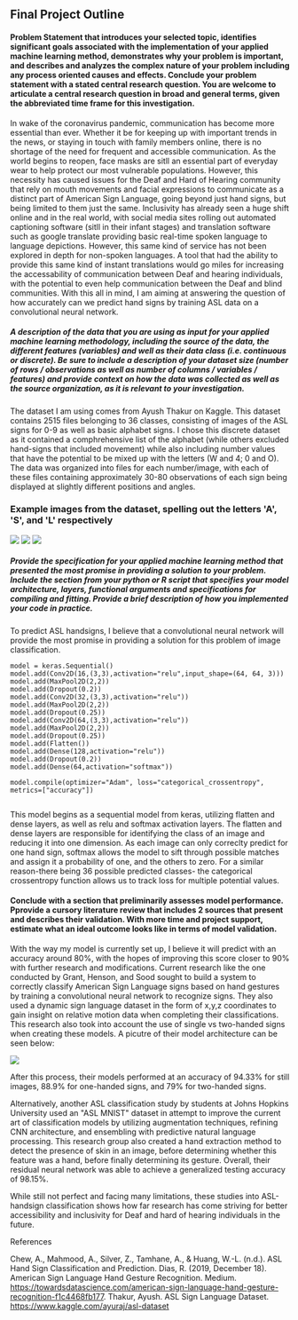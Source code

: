 ## Final Project Outline

#### Problem Statement that introduces your selected topic, identifies significant goals associated with the implementation of your applied machine learning method,  demonstrates why your problem is important,  and describes and analyzes the complex nature of your problem including any process oriented causes and effects. Conclude your problem statement with a stated central research question. You are welcome to articulate a central research question in broad and general terms, given the abbreviated time frame for this investigation.


In wake of the coronavirus pandemic, communication has become more essential than ever. Whether it be for keeping up with important trends in the news, or staying in touch with family members online, there is no shortage of the need for frequent and accessible communication. As the world begins to reopen, face masks are sitll an essential part of everyday wear to help protect our most vulnerable populations. However, this necessity has caused issues for the Deaf and Hard of Hearing community that rely on mouth movements and facial expressions to communicate as a distinct part of American Sign Language, going beyond just hand signs, but being limited to them just the same. Inclusivity has already seen a huge shift online and in the real world, with social media sites rolling out automated captioning software (sitll in their infant stages) and translation software such as google translate providing basic real-time spoken language to language depictions. However, this same kind of service has not been explored in depth for non-spoken languages. A tool that had the ability to provide this same kind of instant translations would go miles for increasing the accessability of communication between Deaf and hearing individuals, with the potential to even help communication between the Deaf and blind communities. With this all in mind, I am aiming at answering the question of how accurately can we predict hand signs by training ASL data on a convolutional neural network.



##### A description of the data that you are using as input for your applied machine learning methodology, including the source of the data, the different features (variables) and well as their data class (i.e. continuous or discrete).  Be sure to include a description of your dataset size (number of rows / observations as well as number of columns / variables / features) and provide context on how the data was collected as well as the source organization, as it is relevant to your investigation.


The dataset I am using comes from Ayush Thakur on Kaggle. This dataset contains 2515 files belonging to 36 classes, consisting of images of the ASL signs for 0-9 as well as basic alphabet signs. I chose this discrete dataset as it contained a comphrehensive list of the alphabet (while others excluded hand-signs that included movement) while also including number values that have the potential to be mixed up with the letters (W and 4; 0 and O). The data was organized into files for each number/image, with each of these files containing approximately 30-80 observations of each sign being displayed at slightly different positions and angles.

### Example images from the dataset, spelling out the letters 'A', 'S', and 'L' respectively

![](hand1_a_bot_seg_1_cropped.jpeg)   ![](hand1_s_bot_seg_1_cropped.jpeg)  ![](hand1_l_bot_seg_1_cropped.jpeg)


##### Provide the specification for your applied machine learning method that presented the most promise in providing a solution to your problem. Include the section from your python or R script that specifies your model architecture, layers, functional arguments and specifications for compiling and fitting. Provide a brief description of how you implemented your code in practice.

To predict ASL handsigns, I believe that a convolutional neural network will provide the most promise in providing a solution for this problem of image classification. 


```
model = keras.Sequential()
model.add(Conv2D(16,(3,3),activation="relu",input_shape=(64, 64, 3)))
model.add(MaxPool2D(2,2))
model.add(Dropout(0.2))
model.add(Conv2D(32,(3,3),activation="relu"))
model.add(MaxPool2D(2,2))
model.add(Dropout(0.25))
model.add(Conv2D(64,(3,3),activation="relu"))
model.add(MaxPool2D(2,2))
model.add(Dropout(0.25))
model.add(Flatten())
model.add(Dense(128,activation="relu"))
model.add(Dropout(0.2))
model.add(Dense(64,activation="softmax"))

model.compile(optimizer="Adam", loss="categorical_crossentropy", metrics=["accuracy"])


```
This model begins as a sequential model from keras, utilizing flatten and dense layers, as well as relu and softmax activation layers. The flatten and dense layers are responsible for identifying the class of an image and reducing it into one dimension. As each image can only correclty predict for one hand sign, softmax allows the model to sift through possible matches and assign it a probability of one, and the others to zero. For a similar reason-there being 36 possible predicted classes- the categorical crossentropy function allows us to track loss for multiple potential values.



#### Conclude with a section that preliminarily assesses model performance. Pprovide a cursory literature review that includes 2 sources that present and describes their validation. With more time and project support, estimate what an ideal outcome looks like in terms of model validation.

With the way my model is currently set up, I believe it will predict with an accuracy around 80%, with the hopes of improving this score closer to 90% with further research and modifications. Current research like the one conducted by Grant, Henson, and Sood sought to build a system to correctly classify American Sign Language signs based on hand gestures by training a convolutional neural network to recognize signs. They also used a dynamic sign language dataset in the form of x,y,z coordinates to gain insight on relative motion data when completing their classifications. This research also took into account the use of single vs two-handed signs when creating these models. A picutre of their model architecture can be seen below:

![](ds_img.png)

After this process, their models performed at an accuracy of 94.33% for still images, 88.9% for one-handed signs, and 79% for two-handed signs.


Alternatively, another ASL classification study by students at Johns Hopkins University used an "ASL MNIST" dataset in attempt to improve the current art of classification models by utilizing augmentation techniques, refining CNN architecture, and ensembling with predictive natural language processing. This research group also created a hand extraction method to detect the presence of skin in an image, before determining whether this feature was a hand, before finally determining its gesture. Overall, their residual neural network was able to achieve a generalized testing accuracy of 98.15%.


While still not perfect and facing many limitations, these studies into ASL-handsign classification shows how far research has come striving for better accessibility and inclusivity for Deaf and hard of hearing individuals in the future.



References

Chew, A., Mahmood, A., Silver, Z., Tamhane, A., &amp; Huang, W.-L. (n.d.). ASL Hand Sign Classification and Prediction. 
Dias, R. (2019, December 18). American Sign Language Hand Gesture Recognition. Medium. https://towardsdatascience.com/american-sign-language-hand-gesture-recognition-f1c4468fb177. 
Thakur, Ayush. ASL Sign Language Dataset. https://www.kaggle.com/ayuraj/asl-dataset

